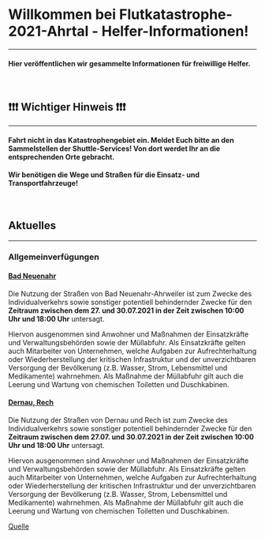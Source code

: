 # Willkommen bei Flutkatastrophe-2021-Ahrtal - Helfer-Informationen!
---

#### Hier veröffentlichen wir gesammelte Informationen für freiwillige Helfer.

<br/>

## ❗❗❗ **Wichtiger Hinweis** ❗❗❗
---

#### Fahrt nicht in das Katastrophengebiet ein. Meldet Euch bitte an den Sammelstellen der Shuttle-Services! Von dort werdet Ihr an die entsprechenden Orte gebracht.
#### Wir benötigen die Wege und Straßen für die Einsatz- und Transportfahrzeuge!

<br/>

## **Aktuelles**
---

### Allgemeinverfügungen

#### [Bad Neuenahr](https://add.rlp.de/fileadmin/add/Hochwasser/20210726_-_Allgemeinverfuegung_Bad_Neuenahr.pdf)

Die Nutzung der Straßen von Bad Neuenahr-Ahrweiler ist zum Zwecke des Individualverkehrs sowie sonstiger potentiell behindernder
Zwecke für den **Zeitraum zwischen dem 27. und 30.07.2021 in der
Zeit zwischen 10:00 Uhr und 18:00 Uhr** untersagt.  

Hiervon ausgenommen sind Anwohner und Maßnahmen der Einsatzkräfte und Verwaltungsbehörden sowie der Müllabfuhr. Als Einsatzkräfte gelten auch Mitarbeiter von Unternehmen, welche Aufgaben zur Aufrechterhaltung oder Wiederherstellung der kritischen
Infrastruktur und der unverzichtbaren Versorgung der Bevölkerung
(z.B. Wasser, Strom, Lebensmittel und Medikamente) wahrnehmen.
Als Maßnahme der Müllabfuhr gilt auch die Leerung und Wartung
von chemischen Toiletten und Duschkabinen. 

#### [Dernau, Rech](https://add.rlp.de/fileadmin/add/Hochwasser/20210726_-_Allgemeinverfuegung_Dernau___Rech.pdf)

Die Nutzung der Straßen von Dernau und Rech ist zum Zwecke des
Individualverkehrs sowie sonstiger potentiell behindernder Zwecke
für den **Zeitraum zwischen dem 27.07. und 30.07.2021 in der Zeit
zwischen 10:00 Uhr und 18:00 Uhr** untersagt.  

Hiervon ausgenommen sind Anwohner und Maßnahmen der Einsatzkräfte und Verwaltungsbehörden sowie der Müllabfuhr. Als Einsatzkräfte gelten auch Mitarbeiter von Unternehmen, welche Aufgaben zur Aufrechterhaltung oder Wiederherstellung der kritischen
Infrastruktur und der unverzichtbaren Versorgung der Bevölkerung
(z.B. Wasser, Strom, Lebensmittel und Medikamente) wahrnehmen.
Als Maßnahme der Müllabfuhr gilt auch die Leerung und Wartung
von chemischen Toiletten und Duschkabinen.

[Quelle](https://add.rlp.de/de/aktuelles/detail/news/News/detail/individualverkehr-in-dernau-rech-und-bad-neuenahr-ahrweiler-bis-30-juli-weiterhin-untersagt-anwo/)

